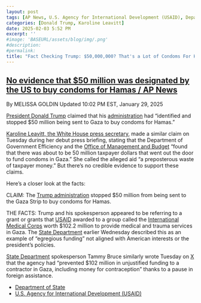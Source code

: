 ```yaml
---
layout: post
tags: [AP News, U.S. Agency for International Development (USAID), Department of State (DOS), White House (WH), politics]
categories: [Donald Trump, Karoline Leavitt]
date: 2025-02-03 5:52 PM
excerpt: ''
#image: 'BASEURL/assets/blog/img/.png'
#description:
#permalink:
title: "Fact Checking Trump: $50,000,000? That's a Lot of Condoms For Hamas"
---
```



## [No evidence that $50 million was designated by the US to buy condoms for Hamas / AP News](https://apnews.com/article/gaza-condoms-fact-check-trump-50-million-26884cac6c7097d7316ca50ca4145a82)

By MELISSA GOLDIN
Updated 10:02 PM EST, January 29, 2025

[President Donald Trump](https://www.whitehouse.gov/) claimed that his [administration](https://www.whitehouse.gov/) had “identified and stopped \$50 million being sent to Gaza to buy condoms for Hamas.”

[Karoline Leavitt, the White House press secretary](https://www.whitehouse.gov/), made a similar claim on Tuesday during her debut press briefing, stating that the Department of Government Efficiency and the [Office of Management and Budget](https://www.whitehouse.gov/omb/) “found that there was about to be 50 million taxpayer dollars that went out the door to fund condoms in Gaza.” She called the alleged aid “a preposterous waste of taxpayer money.” But there’s no credible evidence to support these claims.

Here’s a closer look at the facts:

CLAIM: The [Trump administration](https://www.whitehouse.gov/) stopped $50 million from being sent to the Gaza Strip to buy condoms for Hamas.

THE FACTS: Trump and his spokesperson appeared to be referring to a grant or grants that [USAID](http://www.usaid.gov/) awarded to a group called the [International Medical Corps](https://internationalmedicalcorps.org/) worth $102.2 million to provide medical and trauma services in Gaza. The [State Department](https://www.state.gov/) earlier Wednesday described this as an example of “egregious funding” not aligned with American interests or the president’s policies.

[State Department](https://www.state.gov/) spokesperson Tammy Bruce similarly wrote Tuesday on [X](https://x.com/) that the agency had “prevented \$102 million in unjustified funding to a contractor in Gaza, including money for contraception” thanks to a pause in foreign assistance.

- [Department of State](https://www.state.gov/)
- [U.S. Agency for International Development (USAID)](http://www.usaid.gov/)
